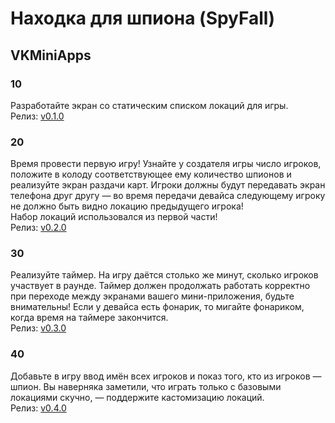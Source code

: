 # Находка для шпиона (SpyFall)

## VKMiniApps

### 10
Разработайте экран со статическим списком локаций для игры.  
Релиз: [v0.1.0](https://github.com/Not-cottage-cheese-but-cottage-cheese/VKMiniApps/releases/tag/v0.1.0)  

### 20
Время провести первую игру! Узнайте у создателя игры число игроков, положите в колоду соответствующее ему количество шпионов и реализуйте экран раздачи карт. Игроки должны будут передавать экран телефона друг другу — во время передачи девайса следующему игроку не должно быть видно локацию предыдущего игрока!  
Набор локаций использовался из первой части!  
Релиз: [v0.2.0](https://github.com/Not-cottage-cheese-but-cottage-cheese/VKMiniApps/releases/tag/v0.2.0)  

### 30
Реализуйте таймер. На игру даётся столько же минут, сколько игроков участвует в раунде. Таймер должен продолжать работать корректно при переходе между экранами вашего мини-приложения, будьте внимательны! Если у девайса есть фонарик, то мигайте фонариком, когда время на таймере закончится.  
Релиз: [v0.3.0](https://github.com/Not-cottage-cheese-but-cottage-cheese/VKMiniApps/releases/tag/v0.3.0)  

### 40
Добавьте в игру ввод имён всех игроков и показ того, кто из игроков — шпион. Вы наверняка заметили, что играть только с базовыми локациями скучно, — поддержите кастомизацию локаций.   
Релиз: [v0.4.0](https://github.com/Not-cottage-cheese-but-cottage-cheese/VKMiniApps/releases/tag/v0.4.0)  
